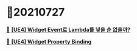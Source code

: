# :calendar:20210727


[:page_facing_up: **[UE4] Widget Event로 Lambda를 넣을 순 없을까?**](/TIL/UE4/Widget_Event_Lambda)

[:page_facing_up: **[UE4] Widget Property Binding**](/TIL/UE4/Widget_Property_Binding)

